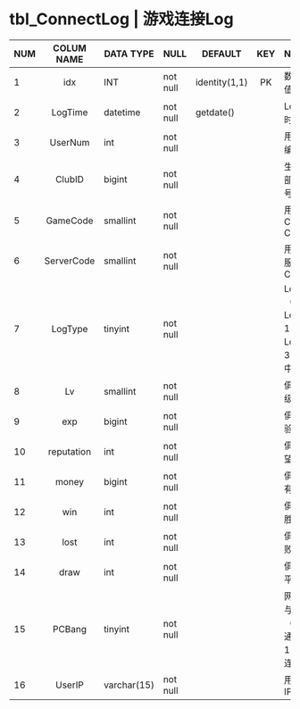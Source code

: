 # tbl_ConnectLog | 游戏连接Log

|NUM|COLUM NAME|DATA TYPE|NULL|DEFAULT|KEY|NOTE|
| :--- | :---: | --- | --- | --- | :---: | :--- |
|1|idx|INT|not null|identity(1,1)|PK|数据顺序值|
|2|LogTime|datetime|not null|getdate()||Log生成时间|
|3|UserNum|int|not null|||用户固有编号|
|4|ClubID|bigint|not null|||生成俱乐部固有编号|
|5|GameCode|smallint|not null|||用户Channel Code|
|6|ServerCode|smallint|not null|||用户连接服务器Code|
|7|LogType|tinyint|not null|||LogType（0：Login，1：Logout，3：连接中）|
|8|Lv|smallint|not null|||俱乐部等级|
|9|exp|bigint|not null|||俱乐部经验值|
|10|reputation|int|not null|||俱乐部声望|
|11|money|bigint|not null|||俱乐部拥有资金|
|12|win|int|not null|||俱乐部总胜利|
|13|lost|int|not null|||俱乐部总败绩|
|14|draw|int|not null|||俱乐部总平局|
|15|PCBang|tinyint|not null|||网吧连接与否（0：普通连接，1：网吧连接）|
|16|UserIP|varchar(15)|not null|||用户连接IP|
